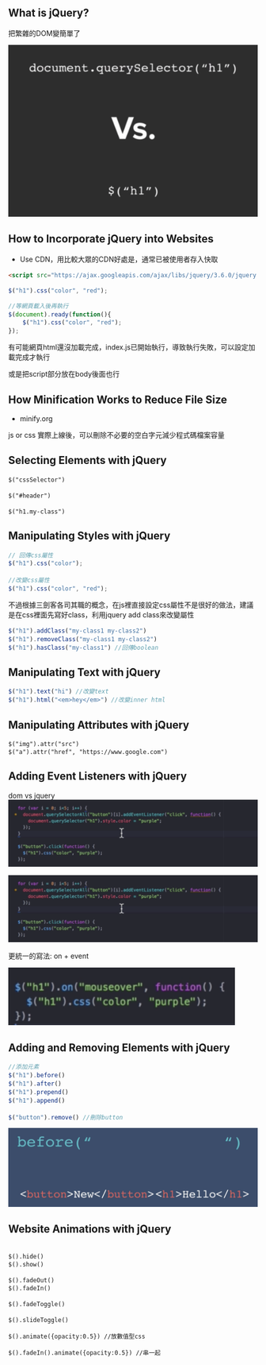 ## What is jQuery?

把繁雜的DOM變簡單了

![](/img/20.png)


## How to Incorporate jQuery into Websites

- Use CDN，用比較大眾的CDN好處是，通常已被使用者存入快取

```html
<script src="https://ajax.googleapis.com/ajax/libs/jquery/3.6.0/jquery.min.js"></script>
```

```js
$("h1").css("color", "red");
```


```js
//等網頁載入後再執行
$(document).ready(function(){
    $("h1").css("color", "red");
});
```

有可能網頁html還沒加載完成，index.js已開始執行，導致執行失敗，可以設定加載完成才執行

或是把script部分放在body後面也行


## How Minification Works to Reduce File Size

- minify.org

js or css 實際上線後，可以刪除不必要的空白字元減少程式碼檔案容量


## Selecting Elements with jQuery

```
$("cssSelector")

$("#header")

$("h1.my-class")
```

## Manipulating Styles with jQuery

```js
// 回傳css屬性
$("h1").css("color");

//改變css屬性
$("h1").css("color", "red");

```

不過根據三劍客各司其職的概念，在js裡直接設定css屬性不是很好的做法，建議是在css裡面先寫好class，利用jquery add class來改變屬性

```js
$("h1").addClass("my-class1 my-class2")
$("h1").removeClass("my-class1 my-class2")
$("h1").hasClass("my-class1") //回傳boolean
```

## Manipulating Text with jQuery

```js
$("h1").text("hi") //改變text
$("h1").html("<em>hey</em>") //改變inner html

```

## Manipulating Attributes with jQuery

```
$("img").attr("src")
$("a").attr("href", "https://www.google.com")
```

## Adding Event Listeners with jQuery

dom vs jquery
![](/img/21.png)

![](/img/22.png)

更統一的寫法: on + event

![](/img/23.png)

## Adding and Removing Elements with jQuery

```js
//添加元素
$("h1").before()
$("h1").after()
$("h1").prepend()
$("h1").append()

$("button").remove() //刪除button

```

![](/img/24.png)


## Website Animations with jQuery

```

$().hide()
$().show()

$().fadeOut()
$().fadeIn()

$().fadeToggle()

$().slideToggle()

$().animate({opacity:0.5}) //放數值型css

$().fadeIn().animate({opacity:0.5}) //串一起

```